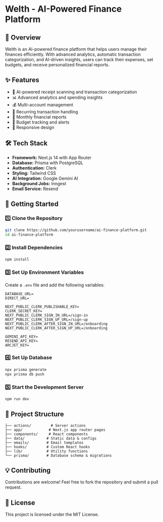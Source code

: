# Welth - AI-Powered Finance Platform

## 🚀 Overview

Welth is an AI-powered finance platform that helps users manage their finances efficiently. With advanced analytics, automatic transaction categorization, and AI-driven insights, users can track their expenses, set budgets, and receive personalized financial reports.

## ✨ Features

- 🤖 AI-powered receipt scanning and transaction categorization
- 📊 Advanced analytics and spending insights
- 💰 Multi-account management
- 📅 Recurring transaction handling
- 📧 Monthly financial reports
- 🎯 Budget tracking and alerts
- 📱 Responsive design

## 🛠 Tech Stack

- **Framework:** Next.js 14 with App Router
- **Database:** Prisma with PostgreSQL
- **Authentication:** Clerk
- **Styling:** Tailwind CSS
- **AI Integration:** Google Gemini AI
- **Background Jobs:** Inngest
- **Email Service:** Resend

## 🚀 Getting Started

### 1️⃣ Clone the Repository

```bash
git clone https://github.com/yourusername/ai-finance-platform.git
cd ai-finance-platform
```

### 2️⃣ Install Dependencies

```bash
npm install
```

### 3️⃣ Set Up Environment Variables

Create a `.env` file and add the following variables:

```env
DATABASE_URL=
DIRECT_URL=

NEXT_PUBLIC_CLERK_PUBLISHABLE_KEY=
CLERK_SECRET_KEY=
NEXT_PUBLIC_CLERK_SIGN_IN_URL=/sign-in
NEXT_PUBLIC_CLERK_SIGN_UP_URL=/sign-up
NEXT_PUBLIC_CLERK_AFTER_SIGN_IN_URL=/onboarding
NEXT_PUBLIC_CLERK_AFTER_SIGN_UP_URL=/onboarding

GEMINI_API_KEY=
RESEND_API_KEY=
ARCJET_KEY=
```

### 4️⃣ Set Up Database

```bash
npx prisma generate
npx prisma db push
```

### 5️⃣ Start the Development Server

```bash
npm run dev
```

## 📂 Project Structure

```
├── actions/         # Server actions
├── app/            # Next.js app router pages
├── components/     # React components
├── data/          # Static data & configs
├── emails/        # Email templates
├── hooks/         # Custom React hooks
├── lib/           # Utility functions
└── prisma/        # Database schema & migrations
```

## 💡 Contributing

Contributions are welcome! Feel free to fork the repository and submit a pull request.

## 📜 License

This project is licensed under the MIT License.
